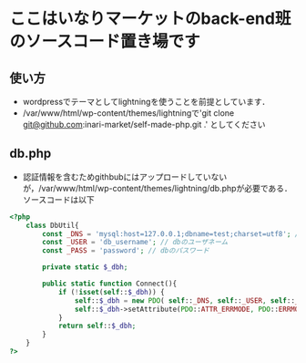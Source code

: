 # ここはいなりマーケットのback-end班のソースコード置き場です
## 使い方
- wordpressでテーマとしてlightningを使うことを前提としています．
- /var/www/html/wp-content/themes/lightningで'git clone git@github.com:inari-market/self-made-php.git .' としてください

## db.php
- 認証情報を含むためgithbubにはアップロードしていないが，/var/www/html/wp-content/themes/lightning/db.phpが必要である．ソースコードは以下
```php
<?php
    class DbUtil{
        const _DNS = 'mysql:host=127.0.0.1;dbname=test;charset=utf8'; //ホストをAWSのIPアドレスに
        const _USER = 'db_username'; // dbのユーザネーム
        const _PASS = 'password'; // dbのパスワード

        private static $_dbh;

        public static function Connect(){
            if (!isset(self::$_dbh)) {
                self::$_dbh = new PDO( self::_DNS, self::_USER, self::_PASS );
                self::$_dbh->setAttribute(PDO::ATTR_ERRMODE, PDO::ERRMODE_EXCEPTION);
            }
            return self::$_dbh;
        }
    }
?>
```